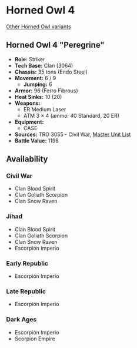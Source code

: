 # Horned Owl 4

[Other Horned Owl variants](../horned_owl.md)

## Horned Owl 4 "Peregrine"
- **Role:** Striker
- **Tech Base:** Clan (3064)
- **Chassis:** 35 tons (Endo Steel)
- **Movement:** 6 / 9
  - **Jumping:** 6
- **Armor:** 96 (Ferro Fibrous)
- **Heat Sinks:** 10 (20)
- **Weapons:**
  - ER Medium Laser
  - ATM 3 × 4 (ammo: 40 Standard, 20 ER)
- **Equipment:**
  - CASE
- **Sources:** TRO 3055 - Civil War, [Master Unit List](http://masterunitlist.info/Unit/Details/2475/peregrine-horned-owl-4)
- **Battle Value:** 1198

## Availability

### Civil War
- Clan Blood Spirit
- Clan Goliath Scorpion
- Clan Snow Raven

### Jihad
- Clan Blood Spirit
- Clan Goliath Scorpion
- Clan Snow Raven
- Escorpión Imperio

### Early Republic
- Escorpión Imperio

### Late Republic
- Escorpión Imperio

### Dark Ages
- Escorpión Imperio
- Scorpion Empire

